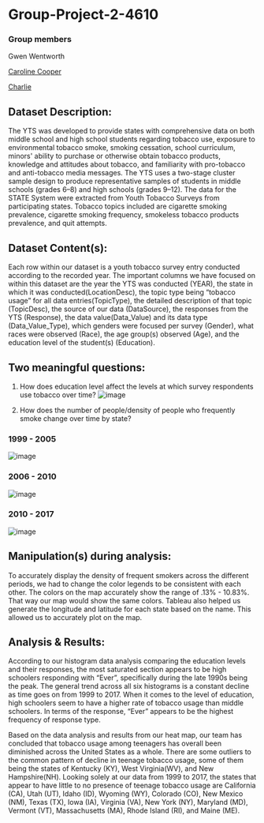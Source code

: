 # Group-Project-2-4610

### Group members 
Gwen Wentworth 

[Caroline Cooper](https://github.com/carolinetcooper6/Group-Project-2/blob/main/README.md)

[Charlie]( https://github.com/charles8888/Project2 )

## Dataset Description:

The YTS was developed to provide states with comprehensive data on both middle school and high school students regarding tobacco use, exposure to environmental tobacco smoke, smoking cessation, school curriculum, minors' ability to purchase or otherwise obtain tobacco products, knowledge and attitudes about tobacco, and familiarity with pro-tobacco and anti-tobacco media messages. The YTS uses a two-stage cluster sample design to produce representative samples of students in middle schools (grades 6–8) and high schools (grades 9–12). The data for the STATE System were extracted from Youth Tobacco Surveys from participating states. Tobacco topics included are cigarette smoking prevalence, cigarette smoking frequency, smokeless tobacco products prevalence, and quit attempts.

## Dataset Content(s):
Each row within our dataset is a youth tobacco survey entry conducted according to the recorded year. The important columns we have focused on within this dataset are the year the YTS was conducted (YEAR), the state in which it was conducted(LocationDesc), the topic type being “tobacco usage” for all data entries(TopicType), the detailed description of that topic (TopicDesc), the source of our data (DataSource), the responses from the YTS (Response), the data value(Data_Value) and its data type (Data_Value_Type), which genders were focused per survey (Gender), what races were observed (Race), the age group(s) observed (Age), and the education level of the student(s) (Education).

## Two meaningful questions: 

1.  How does education level affect the levels at which survey respondents use tobacco over time?
  ![image](https://github.com/gaw63800/Group-Project-2-4610/assets/150155143/f68322fc-a75b-472d-a6a5-5f6149035670)

2.  How does the number of people/density of people who frequently smoke change over time by state?

### 1999 - 2005
![image](https://github.com/gaw63800/Group-Project-2-4610/assets/150155143/352deb9d-5c62-4e2d-9024-929fb5ca9593)

### 2006 - 2010 
![image](https://github.com/gaw63800/Group-Project-2-4610/assets/150155143/8478af4c-1c51-4fcf-8b72-9812de41a0c6)

### 2010 - 2017
![image](https://github.com/gaw63800/Group-Project-2-4610/assets/150155143/ad67adc5-2740-472e-9a92-40febcee4514)

## Manipulation(s) during analysis:

To accurately display the density of frequent smokers across the different periods, we had to change the color legends to be consistent with each other. The colors on the map accurately show the range of .13% - 10.83%. That way our map would show the same colors. 
Tableau also helped us generate the longitude and latitude for each state based on the name. This allowed us to accurately plot on the map. 

## Analysis & Results:

According to our histogram data analysis comparing the education levels and their responses, the most saturated section appears to be high schoolers responding with “Ever”, specifically during the late 1990s being the peak. The general trend across all six histograms is a constant decline as time goes on from 1999 to 2017. When it comes to the level of education, high schoolers seem to have a higher rate of tobacco usage than middle schoolers. In terms of the response, “Ever” appears to be the highest frequency of response type.

Based on the data analysis and results from our heat map, our team has concluded that tobacco usage among teenagers has overall been diminished across the United States as a whole. There are some outliers to the common pattern of decline in teenage tobacco usage, some of them being the states of Kentucky (KY), West Virginia(WV), and New Hampshire(NH). Looking solely at our data from 1999 to 2017, the states that appear to have little to no presence of teenage tobacco usage are California (CA), Utah (UT), Idaho (ID), Wyoming (WY), Colorado (CO), New Mexico (NM), Texas (TX), Iowa (IA), Virginia (VA), New York (NY), Maryland (MD), Vermont (VT), Massachusetts (MA), Rhode Island (RI), and Maine (ME).

